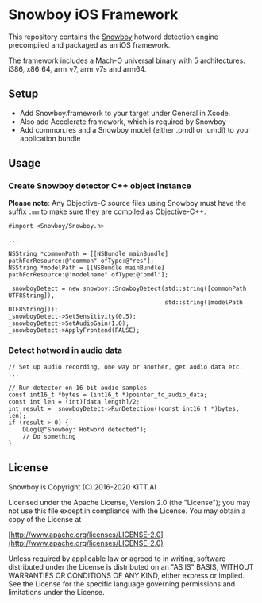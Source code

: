 # Snowboy iOS Framework

This repository contains the [Snowboy](https://github.com/seasalt-ai/snowboy)
hotword detection engine precompiled and packaged as an iOS framework.

The framework includes a Mach-O universal binary with 5 architectures:
i386, x86_64, arm_v7, arm_v7s and arm64.

## Setup

* Add Snowboy.framework to your target under General in Xcode.
* Also add Accelerate.framework, which is required by Snowboy
* Add common.res and a Snowboy model (either .pmdl or .umdl) to your application bundle

## Usage


### Create Snowboy detector C++ object instance

**Please note**: Any Objective-C source files using Snowboy must have the suffix `.mm`
to make sure they are compiled as Objective-C++.


```objc
#import <Snowboy/Snowboy.h>

...

NSString *commonPath = [[NSBundle mainBundle] pathForResource:@"common" ofType:@"res"];
NSString *modelPath = [[NSBundle mainBundle] pathForResource:@"modelname" ofType:@"pmdl"];

_snowboyDetect = new snowboy::SnowboyDetect(std::string([commonPath UTF8String]),
                                            std::string([modelPath UTF8String]));
_snowboyDetect->SetSensitivity(0.5);
_snowboyDetect->SetAudioGain(1.0);
_snowboyDetect->ApplyFrontend(FALSE);
```

### Detect hotword in audio data

```objc
// Set up audio recording, one way or another, get audio data etc.
...

// Run detector on 16-bit audio samples
const int16_t *bytes = (int16_t *)pointer_to_audio_data;
const int len = (int)[data length]/2;
int result = _snowboyDetect->RunDetection((const int16_t *)bytes, len);
if (result > 0) {
    DLog(@"Snowboy: Hotword detected");
    // Do something
}
```


## License

Snowboy is Copyright (C) 2016-2020 KITT.AI

Licensed under the Apache License, Version 2.0 (the "License"); you may not use this
file except in compliance with the License. You may obtain a copy of the License at

[http://www.apache.org/licenses/LICENSE-2.0](http://www.apache.org/licenses/LICENSE-2.0)

Unless required by applicable law or agreed to in writing, software distributed under
the License is distributed on an "AS IS" BASIS, WITHOUT WARRANTIES OR CONDITIONS OF
ANY KIND, either express or implied. See the License for the specific language
governing permissions and limitations under the License.

